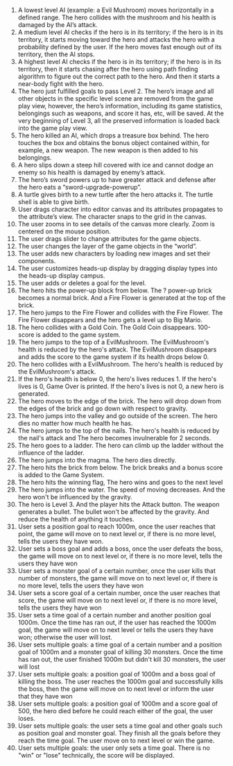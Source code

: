 1. A lowest level AI (example: a Evil Mushroom) moves horizontally in a defined range. The hero collides with the mushroom and his health is damaged by the AI’s attack.
2. A medium level AI checks if the hero is in its territory; if the hero is in its territory, it starts moving toward the hero and attacks the hero with a probability defined by the user. If the hero moves fast enough out of its territory, then the AI stops.
3. A highest level AI checks if the hero is in its territory; if the hero is in its territory, then it starts chasing after the hero using path finding algorithm to figure out the correct path to the hero. And then it starts a near-body fight with the hero. 
4. The hero just fulfilled goals to pass Level 2. The hero’s image and all other objects in the specific level scene are removed from the game play view, however, the hero’s information, including its game statistics, belongings such as weapons, and score it has, etc, will be saved. At the very beginning of Level 3, all the preserved information is loaded back into the game play view.
5. The hero killed an AI, which drops a treasure box behind. The hero touches the box and obtains the bonus object contained within, for example, a new weapon. The new weapon is then added to his belongings.
6. A hero slips down a steep hill covered with ice and cannot dodge an enemy so his health is damaged by enemy’s attack.
7. The hero’s sword powers up to have greater attack and defense after the hero eats a “sword-upgrade-powerup”.
8. A turtle gives birth to a new turtle after the hero attacks it. The turtle shell is able to give birth.
9. User drags character into editor canvas and its attributes propagates to the attribute’s view. The character snaps to the grid in the canvas.
10. The user zooms in to see details of the canvas more clearly. Zoom is centered on the mouse position.
11. The user drags slider to change attributes for the game objects.
12. The user changes the layer of the game objects in the “world”.
13. The user adds new characters by loading new images and set their components.
14. The user customizes heads-up display by dragging display types into the heads-up display campus.
15. The user adds or deletes a goal for the level.
16. The hero hits the power-up block from below. The ? power-up brick becomes a normal brick. And a Fire Flower is generated at the top of the brick.
17. The hero jumps to the Fire Flower and collides with the Fire Flower. The Fire Flower disappears and the hero gets a level up to Big Mario.
18. The hero collides with a Gold Coin. The Gold Coin disappears. 100-score is added to the game system.
19. The hero jumps to the top of a EvilMushroom. The EvilMushroom's health is reduced by the hero's attack. The EvilMushroom disappears and adds the score to the game system if its health drops below 0.
20. The hero collides with a EvilMushroom. The hero's health is reduced by the EvilMushroom's attack.
21.  If the hero's health is below 0, the hero's lives reduces 1. If the hero's lives is 0, Game Over is printed. If the hero's lives is not 0, a new hero is generated.
22. The hero moves to the edge of the brick. The hero will drop down from the edges of the brick and go down with respect to gravity.
23. The hero jumps into the valley and go outside of the screen. The hero dies no matter how much health he has.
24. The hero jumps to the top of the nails. The hero's health is reduced by the nail's attack and The hero becomes invulnerable for 2 seconds.
25. The hero goes to a ladder. The hero can climb up the ladder without the influence of the ladder.
26. The hero jumps into the magma. The hero dies directly.
27. The hero hits the brick from below. The brick breaks and a bonus score is added to the Game System.
28. The hero hits the winning flag, The hero wins and goes to the next level
29. The hero jumps into the water. The speed of moving decreases. And the hero won't be influenced by the gravity.
30. The hero is Level 3. And the player hits the Attack button. The weapon generates a bullet. The bullet won't be affected by the gravity. And reduce the health of anything it touches.
31. User sets a position goal to reach 1000m, once the user reaches that point, the game will move on to next level or, if there is no more level, tells the users they have won.
32. User sets a boss goal and adds a boss, once the user defeats the boss, the game will move on to next level or, if there is no more level, tells the users they have won
33. User sets a monster goal of a certain number, once the user kills that number of monsters, the game will move on to next level or, if there is no more level, tells the users they have won
34. User sets a score goal of a certain number, once the user reaches that score, the game will move on to next level or, if there is no more level, tells the users they have won
35. User sets a time goal of a certain number and another position goal 1000m. Once the time has ran out, if the user has reached the 1000m goal, the game will move on to next level or tells the users they have won; otherwise the user will lost.
36. User sets multiple goals: a time goal of a certain number and a position goal of 1000m and a monster goal of killing 30 monsters. Once the time has ran out, the user finished 1000m but didn't kill 30 monsters, the user will lost
37. User sets multiple goals: a position goal of 1000m and a boss goal of killing the boss. The user reaches the 1000m goal and successfully kills the boss, then the game will move on to next level or inform the user that they have won
38. User sets multiple goals: a position goal of 1000m and a score goal of 500, the hero died before he could reach either of the goal, the user loses. 
39. User sets multiple goals: the user sets a time goal and other goals such as position goal and monster goal. They finish all the goals before they reach the time goal. The user move on to next level or win the game.
40. User sets multiple goals: the user only sets a time goal. There is no "win" or "lose" technically, the score will be displayed.
